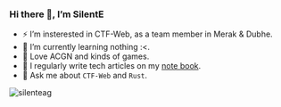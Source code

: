 ### Hi there 👋, I’m SilentE

- ⚡ I’m insterested in CTF-Web, as a team member in Merak & Dubhe.
- 🌱 I’m currently learning nothing :<.
- 🎀 Love ACGN and kinds of games.
- 📝 I regularly write tech articles on my [note book](https://note.silente.dev).
- 💬 Ask me about `CTF-Web` and `Rust`.


<img align="center" src="https://github-readme-stats.vercel.app/api/top-langs?username=silenteag&show_icons=true&locale=en&layout=compact" alt="silenteag" />
